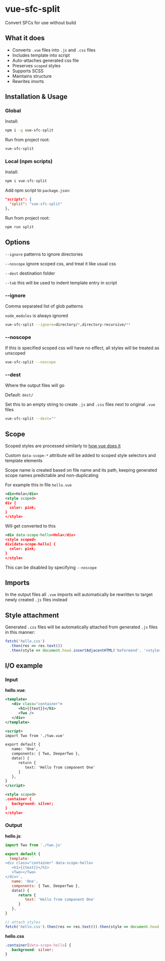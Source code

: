 # vue-sfc-split

Convert SFCs for use without build

## What it does

* Converts `.vue` files into `.js` and `.css` files
* Includes template into script
* Auto-attaches generated css file
* Preserves `scoped` styles
* Supports SCSS
* Maintains structure
* Rewrites imorts

## Installation & Usage

### Global
Install:
```bash
npm i -g vue-sfc-split
```
Run from project root:
```bash
vue-sfc-split
```

### Local (npm scripts)
Install:
```bash
npm i vue-sfc-split
```
Add npm script to `package.json`:
```json
"scripts": {
  "split": "vue-sfc-split"
},
```
Run from project root:
```bash
npm run split
```

## Options
`--ignore` patterns to ignore directories

`--noscope` ignore scoped css, and treat it like usual css

`--dest` destination folder

`--tab` this will be used to indent template entry in script

### --ignore
Comma separated list of glob patterns

`node_modules` is always ignored
```bash
vue-sfc-split --ignore=directory/*,directory-recursive/**
```

### --noscope
If this is specified scoped css will have no effect, all styles will be treated as unscoped
```bash
vue-sfc-split --noscope
```

### --dest
Where the output files will go

Default: `dest/`

Set this to an empty string to create `.js` and `.css` files next to original `.vue` files
```bash
vue-sfc-split --dest=""
```

## Scope
Scoped styles are processed similarly to [how vue does it](https://v3.vuejs.org/api/sfc-style.html#style-scoped)

Custom `data-scope-*` attribute will be added to scoped style selectors and template elements

Scope name is created based on file name and its path, keeping generated scope names predictable and non-duplicating

For example this in file `hello.vue`
```xml
<div>Hola</div>
<style scoped>
div {
  color: pink;
}
</style>
```
Will get converted to this
```xml
<div data-scope-hello>Hola</div>
<style scoped>
div[data-scope-hello] {
  color: pink;
}
</style>
```
This can be disabled by specifying `--noscope`

## Imports
In the output files all `.vue` imports will automatically be rewritten to target newly created `.js` files instead

## Style attachment
Generated `.css` files will be automatically attached from generated `.js` files in this manner:
```javascript
fetch('hello.css')
  .then(res => res.text())
  .then(style => document.head.insertAdjacentHTML('beforeend', '<style>'+style+'</style>'))
```

## I/O example
### Input
__hello.vue__:
```xml
<template>
   <div class="container">
      <h1>{{text}}</h1>
      <Two />
   </div>
</template>

<script>
import Two from './two.vue'

export default {
   name: 'One',
   components: { Two, DeeperTwo },
   data() {
      return {
         text: 'Hello from component One'
      }
   },
}
</script>

<style scoped>
.container {
   background: silver;
}
</style>
```
### Output
__hello.js__:
```javascript
import Two from './two.js'

export default {
  template: `
<div class="container" data-scope-hello>
   <h1>{{text}}</h1>
   <Two></Two>
</div>`,
   name: 'One',
   components: { Two, DeeperTwo },
   data() {
      return {
         text: 'Hello from component One'
      }
   },
}

// attach styles
fetch('hello.css').then(res => res.text()).then(style => document.head.insertAdjacentHTML('beforeend', '<style>'+style+'</style>'))
```
__hello.css__
```css
.container[data-scope-hello] {
   background: silver;
}
```



